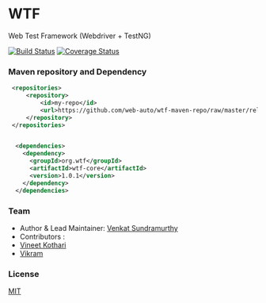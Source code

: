 WTF
===
Web Test Framework (Webdriver + TestNG)

[![Build Status](https://travis-ci.org/web-auto/wtf-core.svg?branch=master)](https://travis-ci.org/web-auto/wtf-core)
[![Coverage Status](https://coveralls.io/repos/web-auto/wtf-core/badge.png)](https://coveralls.io/r/web-auto/wtf-core)


### Maven repository and Dependency
```xml
 <repositories>
     <repository>
         <id>my-repo</id>
         <url>https://github.com/web-auto/wtf-maven-repo/raw/master/releases</url>
     </repository>
 </repositories>


  <dependencies>
    <dependency>
      <groupId>org.wtf</groupId>
      <artifactId>wtf-core</artifactId>
      <version>1.0.1</version>
    </dependency>
  </dependencies>
```

### Team

 * Author & Lead Maintainer: [Venkat Sundramurthy](https://github.com/vsundramurthy)
 * Contributors :
  * [Vineet Kothari](https://github.com/geekdevil) 
  * [Vikram](https://github.com/vikram1711)

### License

  [MIT](LICENSE)
